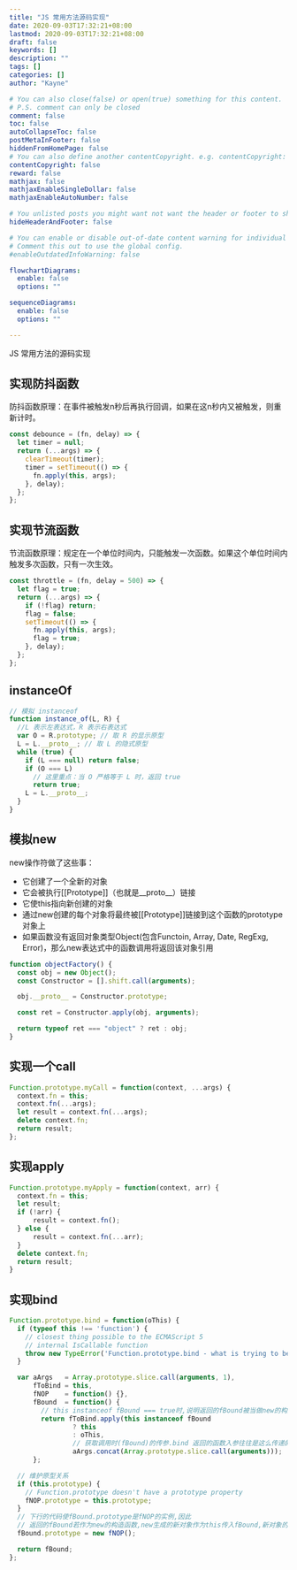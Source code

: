 ```yaml
---
title: "JS 常用方法源码实现"
date: 2020-09-03T17:32:21+08:00
lastmod: 2020-09-03T17:32:21+08:00
draft: false
keywords: []
description: ""
tags: []
categories: []
author: "Kayne"

# You can also close(false) or open(true) something for this content.
# P.S. comment can only be closed
comment: false
toc: false
autoCollapseToc: false
postMetaInFooter: false
hiddenFromHomePage: false
# You can also define another contentCopyright. e.g. contentCopyright: "This is another copyright."
contentCopyright: false
reward: false
mathjax: false
mathjaxEnableSingleDollar: false
mathjaxEnableAutoNumber: false

# You unlisted posts you might want not want the header or footer to show
hideHeaderAndFooter: false

# You can enable or disable out-of-date content warning for individual post.
# Comment this out to use the global config.
#enableOutdatedInfoWarning: false

flowchartDiagrams:
  enable: false
  options: ""

sequenceDiagrams: 
  enable: false
  options: ""

---
```


JS 常用方法的源码实现

<!--more-->

## 实现防抖函数

防抖函数原理：在事件被触发n秒后再执行回调，如果在这n秒内又被触发，则重新计时。

```js
const debounce = (fn, delay) => {
  let timer = null;
  return (...args) => {
    clearTimeout(timer);
    timer = setTimeout(() => {
      fn.apply(this, args);
    }, delay);
  };
};
```

## 实现节流函数

节流函数原理：规定在一个单位时间内，只能触发一次函数。如果这个单位时间内触发多次函数，只有一次生效。

```js
const throttle = (fn, delay = 500) => {
  let flag = true;
  return (...args) => {
    if (!flag) return;
    flag = false;
    setTimeout(() => {
      fn.apply(this, args);
      flag = true;
    }, delay);
  };
};
```

## instanceOf

```js
// 模拟 instanceof
function instance_of(L, R) {
  //L 表示左表达式，R 表示右表达式
  var O = R.prototype; // 取 R 的显示原型
  L = L.__proto__; // 取 L 的隐式原型
  while (true) {
    if (L === null) return false;
    if (O === L)
      // 这里重点：当 O 严格等于 L 时，返回 true
      return true;
    L = L.__proto__;
  }
}
```

## 模拟new

new操作符做了这些事：

* 它创建了一个全新的对象
* 它会被执行[[Prototype]]（也就是__proto__）链接
* 它使this指向新创建的对象
* 通过new创建的每个对象将最终被[[Prototype]]链接到这个函数的prototype对象上
* 如果函数没有返回对象类型Object(包含Functoin, Array, Date, RegExg, Error)，那么new表达式中的函数调用将返回该对象引用

```js
function objectFactory() {
  const obj = new Object();
  const Constructor = [].shift.call(arguments);

  obj.__proto__ = Constructor.prototype;

  const ret = Constructor.apply(obj, arguments);

  return typeof ret === "object" ? ret : obj;
}
```

## 实现一个call

```js
Function.prototype.myCall = function(context, ...args) {
  context.fn = this;
  context.fn(...args);
  let result = context.fn(...args);
  delete context.fn;
  return result;
};
```

## 实现apply

```js
Function.prototype.myApply = function(context, arr) {
  context.fn = this;
  let result;
  if (!arr) {
      result = context.fn();
  } else {
      result = context.fn(...arr);
  }
  delete context.fn;
  return result;
}
```

## 实现bind

```js
Function.prototype.bind = function(oThis) {
  if (typeof this !== 'function') {
    // closest thing possible to the ECMAScript 5
    // internal IsCallable function
    throw new TypeError('Function.prototype.bind - what is trying to be bound is not callable');
  }

  var aArgs   = Array.prototype.slice.call(arguments, 1),
      fToBind = this,
      fNOP    = function() {},
      fBound  = function() {
        // this instanceof fBound === true时,说明返回的fBound被当做new的构造函数调用
        return fToBind.apply(this instanceof fBound
                ? this
                : oThis,
                // 获取调用时(fBound)的传参.bind 返回的函数入参往往是这么传递的
                aArgs.concat(Array.prototype.slice.call(arguments)));
      };

  // 维护原型关系
  if (this.prototype) {
    // Function.prototype doesn't have a prototype property
    fNOP.prototype = this.prototype; 
  }
  // 下行的代码使fBound.prototype是fNOP的实例,因此
  // 返回的fBound若作为new的构造函数,new生成的新对象作为this传入fBound,新对象的__proto__就是fNOP的实例
  fBound.prototype = new fNOP();

  return fBound;
};
```